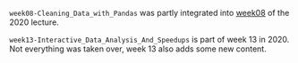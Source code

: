 `week08-Cleaning_Data_with_Pandas` was partly integrated into
[week08](https://github.com/scientificprogrammingUOS/lectures/tree/master/week08-Cleaning_and_Analyzing_Data_with_Pandas) of the 2020 lecture.

`week13-Interactive_Data_Analysis_And_Speedups` is part of week 13 in 2020. Not everything was taken over, week 13 also adds some new content.
